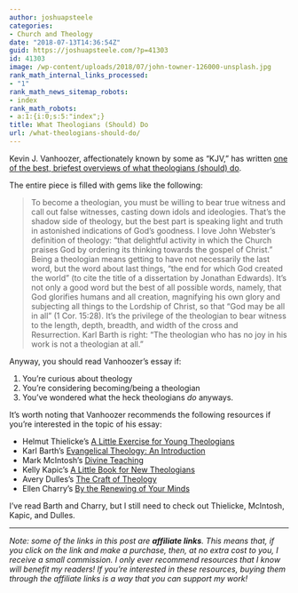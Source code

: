 ```yaml
---
author: joshuapsteele
categories:
- Church and Theology
date: "2018-07-13T14:36:54Z"
guid: https://joshuapsteele.com/?p=41303
id: 41303
image: /wp-content/uploads/2018/07/john-towner-126000-unsplash.jpg
rank_math_internal_links_processed:
- "1"
rank_math_news_sitemap_robots:
- index
rank_math_robots:
- a:1:{i:0;s:5:"index";}
title: What Theologians (Should) Do
url: /what-theologians-should-do/
---
```


Kevin J. Vanhoozer, affectionately known by some as “KJV,” has written [one of the best, briefest overviews of what theologians (should) do](https://www.firstthings.com/article/2018/08/letter-to-an-aspiring-theologian).

The entire piece is filled with gems like the following:

> To become a theologian, you must be willing to bear true witness and call out false witnesses, casting down idols and ideologies. That’s the shadow side of theology, but the best part is speaking light and truth in astonished indications of God’s goodness. I love John Webster’s definition of theology: “that delightful activity in which the Church praises God by ordering its thinking towards the gospel of Christ.” Being a theologian means getting to have not necessarily the last word, but the word about last things, “the end for which God created the world” (to cite the title of a dissertation by Jonathan Edwards). It’s not only a good word but the best of all possible words, namely, that God glorifies humans and all creation, magnifying his own glory and subjecting all things to the Lordship of Christ, so that “God may be all in all” (1 Cor. 15:28). It’s the privilege of the theologian to bear witness to the length, depth, breadth, and width of the cross and Resurrection. Karl Barth is right: “The theologian who has no joy in his work is not a theologian at all.”

Anyway, you should read Vanhoozer’s essay if:

1. You’re curious about theology
2. You’re considering becoming/being a theologian
3. You’ve wondered what the heck theologians *do* anyways.

It’s worth noting that Vanhoozer recommends the following resources if you’re interested in the topic of his essay:

- Helmut Thielicke’s [A Little Exercise for Young Theologians](https://amzn.to/2uhhYUu)
- Karl Barth’s [Evangelical Theology: An Introduction](https://amzn.to/2mdQaMv)
- Mark McIntosh’s [Divine Teaching](https://amzn.to/2NRN1ia)
- Kelly Kapic’s [A Little Book for New Theologians](https://amzn.to/2mcUvQ5)
- Avery Dulles’s [The Craft of Theology](https://amzn.to/2LiUEMA)
- Ellen Charry’s [By the Renewing of Your Minds](https://amzn.to/2KUsk7r)

I’ve read Barth and Charry, but I still need to check out Thielicke, McIntosh, Kapic, and Dulles.

---

*Note: some of the links in this post are **affiliate links**. This means that, if you click on the link and make a purchase, then, at no extra cost to you, I receive a small commission. I only ever recommend resources that I know will benefit my readers! If you’re interested in these resources, buying them through the affiliate links is a way that you can support my work!*